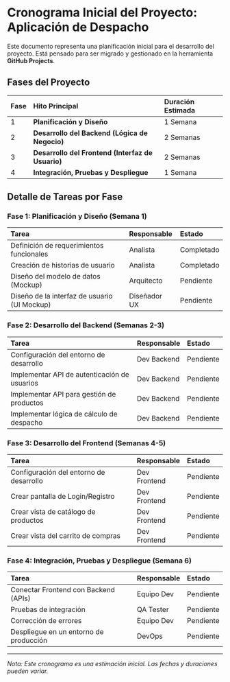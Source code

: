 # Cronograma Inicial del Proyecto: Aplicación de Despacho

Este documento representa una planificación inicial para el desarrollo del proyecto. Está pensado para ser migrado y gestionado en la herramienta **GitHub Projects**.

## Fases del Proyecto

| Fase | Hito Principal                                      | Duración Estimada |
| :--- | :-------------------------------------------------- | :---------------- |
| 1    | **Planificación y Diseño**                          | 1 Semana          |
| 2    | **Desarrollo del Backend (Lógica de Negocio)**        | 2 Semanas         |
| 3    | **Desarrollo del Frontend (Interfaz de Usuario)**     | 2 Semanas         |
| 4    | **Integración, Pruebas y Despliegue**               | 1 Semana          |

## Detalle de Tareas por Fase

### Fase 1: Planificación y Diseño (Semana 1)

| Tarea                                       | Responsable | Estado      |
| :------------------------------------------ | :---------- | :---------- |
| Definición de requerimientos funcionales    | Analista    | Completado  |
| Creación de historias de usuario            | Analista    | Completado  |
| Diseño del modelo de datos (Mockup)         | Arquitecto  | Pendiente   |
| Diseño de la interfaz de usuario (UI Mockup)| Diseñador UX| Pendiente   |

### Fase 2: Desarrollo del Backend (Semanas 2-3)

| Tarea                                       | Responsable | Estado      |
| :------------------------------------------ | :---------- | :---------- |
| Configuración del entorno de desarrollo     | Dev Backend | Pendiente   |
| Implementar API de autenticación de usuarios| Dev Backend | Pendiente   |
| Implementar API para gestión de productos   | Dev Backend | Pendiente   |
| Implementar lógica de cálculo de despacho   | Dev Backend | Pendiente   |

### Fase 3: Desarrollo del Frontend (Semanas 4-5)

| Tarea                                       | Responsable | Estado      |
| :------------------------------------------ | :---------- | :---------- |
| Configuración del entorno de desarrollo     | Dev Frontend| Pendiente   |
| Crear pantalla de Login/Registro            | Dev Frontend| Pendiente   |
| Crear vista de catálogo de productos        | Dev Frontend| Pendiente   |
| Crear vista del carrito de compras          | Dev Frontend| Pendiente   |

### Fase 4: Integración, Pruebas y Despliegue (Semana 6)

| Tarea                                       | Responsable | Estado      |
| :------------------------------------------ | :---------- | :---------- |
| Conectar Frontend con Backend (APIs)        | Equipo Dev  | Pendiente   |
| Pruebas de integración                      | QA Tester   | Pendiente   |
| Corrección de errores                       | Equipo Dev  | Pendiente   |
| Despliegue en un entorno de producción      | DevOps      | Pendiente   |

---
*Nota: Este cronograma es una estimación inicial. Las fechas y duraciones pueden variar.*
